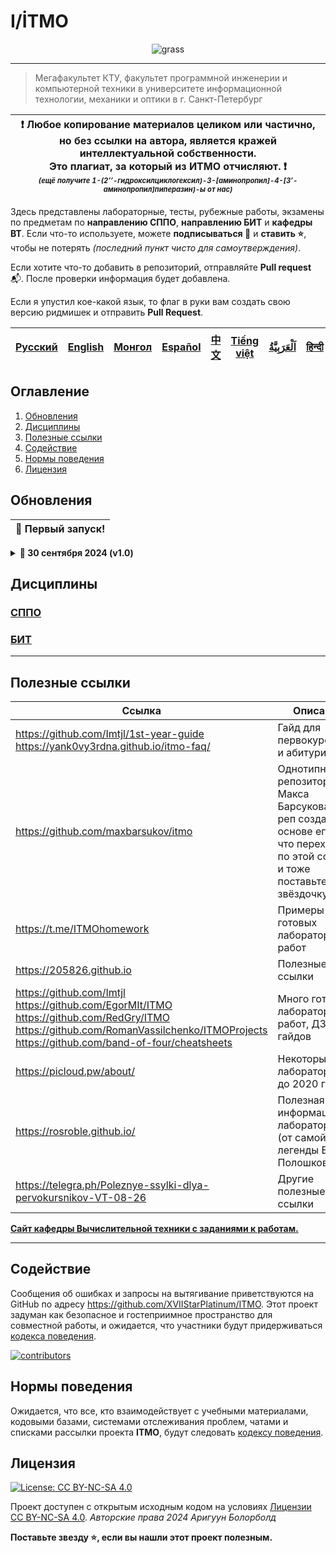 # I/İTMO

<p align="center">
  <img src="https://i.giphy.com/media/v1.Y2lkPTc5MGI3NjExeGxsM2ZhNW0yeWJ1djFseXRkY25mMnJjYzg1Z3NqZmkxczlhb2NvdiZlcD12MV9pbnRlcm5hbF9naWZfYnlfaWQmY3Q9Zw/GISD3naHCqMbpYpqxZ/giphy.gif" alt="grass"/>
</p>

---
> Мегафакультет КТУ, факультет программной инженерии и компьютерной техники в университете информационной технологии, механики и оптики в г. Санкт-Петербург

| :exclamation: <b>Любое копирование материалов целиком или частично,<br>но без ссылки на автора, является кражей интеллектуальной собственности.<br>Это плагиат, за который из ИТМО отчисляют.</b> :exclamation:<br><sub><sup><i>(ещё получите 1-(2’’-гидроксилциклогексил)-3-[аминопропил]-4-[3’-аминопропил]пиперазин)-ы от нас)</sup></sub></b> |
|---------------------------------------------------------------------------------------------------------------------------------------------------------------------------------------------------------------------------------------------------------------------------------------------------------------------------------------------------|
Здесь представлены лабораторные, тесты, рубежные работы, экзамены по предметам по **направлению СППО**, **направлению БИТ** и **кафедры ВТ**.
Если что-то используете, можете **подписываться :bell:** и **ставить :star:**, чтобы не потерять _(последний пункт чисто для самоутверждения)_.

Если хотите что-то добавить в репозиторий, отправляйте **Pull request** :mailbox_with_mail:. После проверки информация будет добавлена.

Если я упустил кое-какой язык, то флаг в руки вам создать свою версию ридмишек и отправить **Pull Request**.

| [<strong>Русский</strong>](https://github.com/XVIIStarPlatinum/itmo/blob/master/.docs/README.md) | [<strong>English</strong>](https://github.com/XVIIStarPlatinum/itmo/blob/master/.docs/README_EN.md) | [<strong>Монгол</strong>](https://github.com/XVIIStarPlatinum/itmo/blob/master/.docs/README_MN.md) | [<strong>Español</strong>](https://github.com/XVIIStarPlatinum/itmo/blob/master/.docs/README_ES.md) | [<strong>中文</strong>](https://github.com/XVIIStarPlatinum/itmo/blob/master/.docs/README_CN.md) | [<strong>Tiếng việt</strong>](https://github.com/XVIIStarPlatinum/itmo/blob/master/.docs/README_VN.md) | [<strong><p dir="rtl" lang="ar">اَلْعَرَبِيَّةُ</p></strong>](https://github.com/XVIIStarPlatinum/itmo/blob/master/.docs/README_AR.md) | [<strong>हिन्दी</strong>](https://github.com/XVIIStarPlatinum/itmo/blob/master/.docs/README_IN.md) | [<strong>Português</strong>](https://github.com/XVIIStarPlatinum/itmo/blob/master/.docs/README_PT.md) |
|--------------------------------------------------------------------------------------------------|-----------------------------------------------------------------------------------------------------|----------------------------------------------------------------------------------------------------|-----------------------------------------------------------------------------------------------------|------------------------------------------------------------------------------------------------|--------------------------------------------------------------------------------------------------------|----------------------------------------------------------------------------------------------------------------------------------------|----------------------------------------------------------------------------------------------------|-------------------------------------------------------------------------------------------------------|
## Оглавление
1. [Обновления](#updates)
2. [Дисциплины](#disciplines)
3. [Полезные ссылки](#links)
4. [Содействие](#contributing)
5. [Нормы поведения](#code-of-conduct)
6. [Лицензия](#license)

## Обновления <a name="updates"></a>

| <strong>🎉 Первый запуск!</strong> |
|------------------------------------|

<details>
  <summary><b>🔔 30 сентября 2024 (v1.0)</b></summary>

> Первый запуск долгожданного интернационализированного репозитория по дисциплинам ИТМО.
> В эту редакцию входит:
> - Базовая верстка README
> - Предметы, некоторых я как можно лучше пытался восстановить (в связи с тем, что мой диск сломался)
> - Проектирование интернационализации
> - Дополнительные документы и ссылки (нельзя же я просто стырить оформление своего друга?)
</details>

## Дисциплины <a name="disciplines"></a>

### [СППО](https://github.com/XVIIStarPlatinum/itmo/blob/master/Software%20Engineering/)

### [БИТ](https://github.com/XVIIStarPlatinum/ITMO/tree/cybersec/Cybersecurity)

---

## Полезные ссылки <a name="links"></a>

| Ссылка                                                                                                                                                                                                    | Описание                                                                                                                                |
|-----------------------------------------------------------------------------------------------------------------------------------------------------------------------------------------------------------|-----------------------------------------------------------------------------------------------------------------------------------------|
| https://github.com/Imtjl/1st-year-guide <br> https://yank0vy3rdna.github.io/itmo-faq/                                                                                                                     | Гайд для первокурсников и абитуриентов                                                                                                  |
| https://github.com/maxbarsukov/itmo                                                                                                                                                                       | Однотипный репозиторий от Макса Барсукова. Этот реп создан на основе его, так что переходите по этой ссылке и тоже поставьте звёздочку. |
| https://t.me/ITMOhomework                                                                                                                                                                                 | Примеры готовых лабораторных работ                                                                                                      |
| https://205826.github.io                                                                                                                                                                                  | Полезные ссылки                                                                                                                         |
| https://github.com/Imtjl <br> https://github.com/EgorMIt/ITMO <br> https://github.com/RedGry/ITMO <br> https://github.com/RomanVassilchenko/ITMOProjects <br> https://github.com/band-of-four/cheatsheets | Много готовых лабораторных работ, ДЗ и гайдов                                                                                           |
| https://picloud.pw/about/                                                                                                                                                                                 | Некоторые ДЗ и лабораторные до 2020 года                                                                                                |
| https://rosroble.github.io/                                                                                                                                                                               | Полезная информация по лабораторным (от самой легенды Бориса Полошкова)                                                                 |
| https://telegra.ph/Poleznye-ssylki-dlya-pervokursnikov-VT-08-26                                                                                                                                           | Другие полезные ссылки                                                                                                                  |

[**Сайт кафедры Вычислительной техники с заданиями к работам.**](https://se.ifmo.ru)

---

## Содействие <a name="contributing"></a>

Сообщения об ошибках и запросы на вытягивание приветствуются на GitHub по адресу https://github.com/XVIIStarPlatinum/ITMO.
Этот проект задуман как безопасное и гостеприимное пространство для совместной работы, и ожидается, что участники будут придерживаться [кодекса поведения](https://github.com/XVIIStarPlatnium/ITMO/blob/master/CODE_OF_CONDUCT.md).

<a href="https://github.com/XVIIStarPlatinum/ITMO/graphs/contributors">
  <img src="https://contrib.rocks/image?repo=XVIIStarPlatinum/ITMO"  alt="contributors"/>
</a>

## Нормы поведения <a name="code-of-conduct"></a>

Ожидается, что все, кто взаимодействует с учебными материалами, кодовыми базами, системами отслеживания проблем, чатами и списками рассылки проекта **ITMO**, будут следовать [кодексу поведения](https://github.com/XVIIStarPlatinum/itmo/blob/master/.github/CODE_OF_CONDUCT.md).

## Лицензия <a name="license"></a>

[![License: CC BY-NC-SA 4.0](https://licensebuttons.net/l/by-nc-sa/4.0/80x15.png)](https://creativecommons.org/licenses/by-nc-sa/4.0/)

Проект доступен с открытым исходным кодом на условиях [Лицензии CC BY-NC-SA 4.0](../LICENSE).
*Авторские права 2024 Аригуун Болорболд*


**Поставьте звезду :star:, если вы нашли этот проект полезным.**
